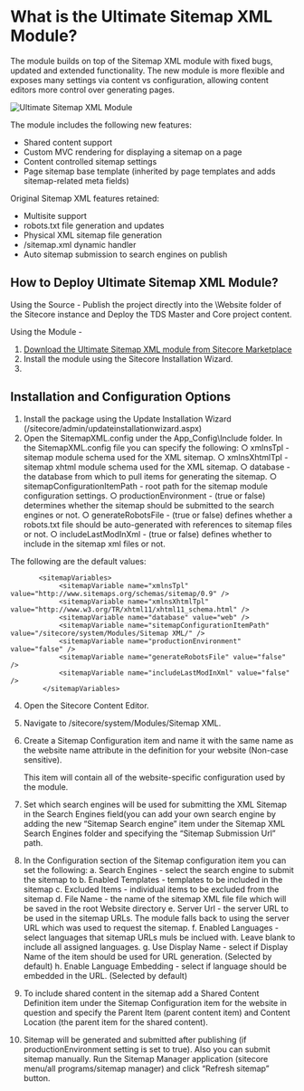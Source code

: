 What is the Ultimate Sitemap XML Module?
=========================================
The module builds on top of the Sitemap XML module with fixed bugs, updated and extended functionality. The new module is more flexible and exposes many settings via content vs configuration, allowing content editors more control over generating pages.

![Ultimate Sitemap XML Module](http://www.cmsbestpractices.com/wp-content/uploads/2015/07/sitecore-signalr-tools-logo.png)

The module includes the following new features:

- Shared content support
- Custom MVC rendering for displaying a sitemap on a page
- Content controlled sitemap settings
- Page sitemap base template (inherited by page templates and adds sitemap-related meta fields)

Original Sitemap XML features retained:

- Multisite support
- robots.txt file generation and updates
- Physical XML sitemap file generation
- /sitemap.xml dynamic handler
- Auto sitemap submission to search engines on publish

How to Deploy Ultimate Sitemap XML Module?
-----------------------------------------
Using the Source - 
Publish the project directly into the \Website folder of the Sitecore instance and Deploy the TDS Master and Core project content.

Using the Module - 
1. [Download the Ultimate Sitemap XML module from Sitecore Marketplace](https://marketplace.sitecore.net/Modules/U/Ultimate_Sitemap_XML.aspx) 
2. Install the module using the Sitecore Installation Wizard.
3. 

Installation and Configuration Options
------------------------------------------


1.	Install the package using the Update Installation Wizard (/sitecore/admin/updateinstallationwizard.aspx)
2.	Open the SitemapXML.config under the App_Config\Include folder. In the SitemapXML.config file you can specify the following:
    ○ xmlnsTpl - sitemap module schema used for the XML sitemap.
	○ xmlnsXhtmlTpl - sitemap xhtml module schema used for the XML sitemap.
	○ database - the database from which to pull items for generating the sitemap.
	○ sitemapConfigurationItemPath - root path for the sitemap module configuration settings.
	○ productionEnvironment - (true or false) determines whether the sitemap should be submitted to the search engines or not.
	○ generateRobotsFile - (true or false) defines whether a robots.txt file should be auto-generated with references to sitemap files or not.
	○ includeLastModInXml - (true or false) defines whether to include <lastmod> in the sitemap xml files or not.

The following are the default values:
```
       <sitemapVariables>
            <sitemapVariable name="xmlnsTpl" value="http://www.sitemaps.org/schemas/sitemap/0.9" />
            <sitemapVariable name="xmlnsXhtmlTpl" value="http://www.w3.org/TR/xhtml11/xhtml11_schema.html" />
            <sitemapVariable name="database" value="web" />
            <sitemapVariable name="sitemapConfigurationItemPath" value="/sitecore/system/Modules/Sitemap XML/" />
            <sitemapVariable name="productionEnvironment" value="false" />
            <sitemapVariable name="generateRobotsFile" value="false" />
            <sitemapVariable name="includeLastModInXml" value="false" />
        </sitemapVariables>
```

4.	Open the Sitecore Content Editor.
5.	Navigate to /sitecore/system/Modules/Sitemap XML.
6.	Create a Sitemap Configuration item and name it with the same name as the website name attribute in the <site />  definition for your website (Non-case sensitive). 
	
	This item will contain all of the website-specific configuration used by the module. 
7.	Set which search engines will be used for submitting the XML Sitemap in the Search Engines field(you can add your own search engine by adding the new “Sitemap Search engine” item under the Sitemap XML Search Engines folder and specifying the “Sitemap Submission Url” path.
8.	In the Configuration section of the Sitemap configuration item you can set the following:
	a. Search Engines - select the search engine to submit the sitemap to
	b. Enabled Templates - templates to be included in the sitemap
	c. Excluded Items - individual items to be excluded from the sitemap
	d. File Name - the name of the sitemap XML file file which will be saved in the root Website directory
	e. Server Url - the server URL to be used in the sitemap URLs. The module falls back to using the server URL which was used to request the sitemap.
	f. Enabled Languages - select languages that sitemap URLs muls be inclued with. Leave blank to include all assigned languages.
	g. Use Display Name - select if Display Name of the item should be used for URL generation. (Selected by default)
	h. Enable Language Embedding - select if language should be embedded in the URL. (Selected by default)

9. 	To include shared content in the sitemap add a Shared Content Definition item under the Sitemap Configuration item for the website in question and specify the Parent Item (parent content item) and Content Location (the parent item for the shared content).
10. Sitemap will be generated and submitted after publishing (if productionEnvironment setting is set to true). Also you can submit sitemap manually. Run the Sitemap Manager application (sitecore menu/all programs/sitemap manager) and click “Refresh sitemap” button.

